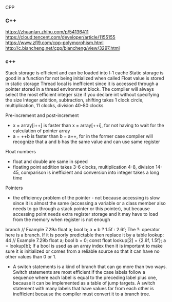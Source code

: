 CPP
### C++
https://zhuanlan.zhihu.com/p/54136411
https://cloud.tencent.com/developer/article/1155155
https://www.zfl9.com/cpp-polymorphism.html
http://c.biancheng.net/cpp/biancheng/view/3297.html



### c++
Stack storage is efficient and can be loaded into l-1 cache
Static storage is good in a function for not being initialized when called
Float value is stored in static storage
Thread local is inefficient since it is accessed through a pointer stored in a thread environment block.
The compiler will always select the most efficient integer size if you declare int without specifying the size
Integer addition, subtraction, shifting takes 1 clock circle, multiplication, 11 clocks, division 40-80 clocks

Pre-increment and post-increment
* x = array[i++] is faster than x = array[++i], for not having to wait for the calculation of pointer array
* a = ++b is faster than b = a++, for in the former case compiler will recognize that a and b has the same value and can use same register  

Float numbers
* float and double are same in speed
* floating point addition takes 3-6 clocks, multiplication 4-8, division 14-45, comparison is inefficient and conversion into integer takes a long time

Pointers
* the efficiency problem of the pointer - not because accessing is slow since it is almost the same (accessing a variable or a class member also needs to go through a stack pointer or this pointer), but because accessing point needs extra register storage and it may have to load from the memory when register is not enough

branch
    // Example 7.29a
    float a;  bool b;
    a = b ? 1.5f : 2.6f;
The ?: operator here is a branch. If it is poorly predictable then replace it by a table lookup: 44
// Example 7.29b
    float a;  bool b = 0;
    const float lookup[2] = {2.6f, 1.5f};
    a = lookup[b];
If a bool is used as an array index then it is important to make sure it is initialized or comes from a reliable source so that it can have no other values than 0 or 1.

* A switch statements is a kind of branch that can go more than two ways. Switch statements are most efficient if the case labels follow a sequence where each label is equal to the preceding label plus one, because it can be implemented as a table of jump targets. A switch statement with many labels that have values far from each other is inefficient because the compiler must convert it to a branch tree.
